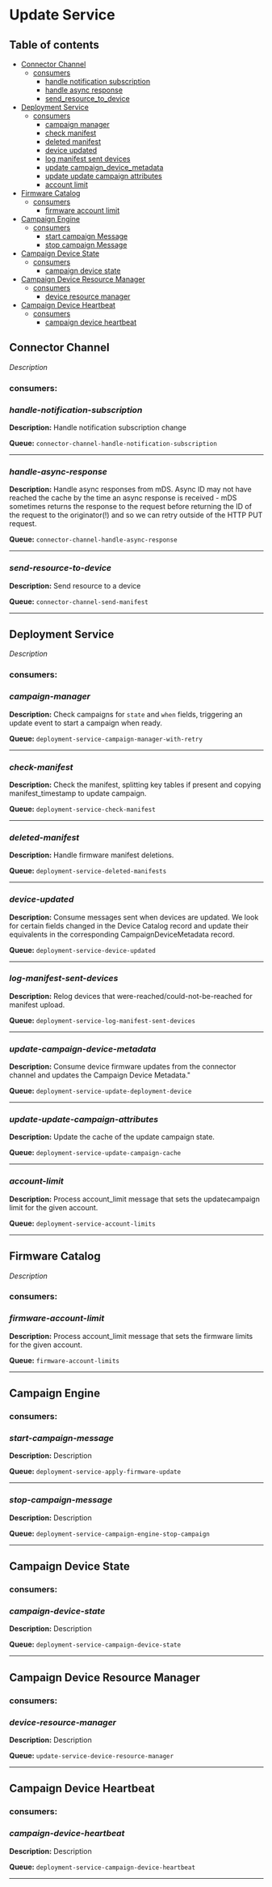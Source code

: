 
# Update Service

## Table of contents

- [Connector Channel](#connector-channel)
    * [consumers](#consumers)
        + [handle notification subscription](#handle-notification-subscription)
        + [handle async response](#handle-async-response)
        + [send_resource_to_device](#send-resource-to-device)        
- [Deployment Service](#deployment-service)
    * [consumers](#consumers)
        + [campaign manager](#campaign-manager)
        + [check manifest](#check-manifest)
        + [deleted manifest](#deleted-manifest)   
        + [device updated](#device-updated)
        + [log manifest sent devices](#log-manifest-sent-devices)
        + [update campaign_device_metadata](#update-campaign-device-metadata)
        + [update update campaign attributes](#update-update-campaign-attributes)
        + [account limit](#account-limit)        
- [Firmware Catalog](#firmware-catalog)
    * [consumers](#consumers)
        + [firmware account limit](#firmware-account-limit)
- [Campaign Engine](#campaign-engine)
    * [consumers](#consumers)
        + [start campaign Message](#start-campaign-message)
        + [stop campaign Message](#stop-campaign-message)
- [Campaign Device State](#campaign-device-state)
    * [consumers](#consumers)
        + [campaign device state](#campaign-device-state)
- [Campaign Device Resource Manager](#campaign-device-resource-manager)
    * [consumers](#consumers)
        + [device resource manager](#device-resource-manager)
- [Campaign Device Heartbeat](#campaign-device-heartbeat)
    * [consumers](#consumers)
        + [campaign device heartbeat](#campaign-device-heartbeat)
  


## **Connector Channel**
*Description*

### **consumers**:

### *handle-notification-subscription*
 **Description:** Handle notification subscription change
 
 **Queue:** `connector-channel-handle-notification-subscription`
 _____
### *handle-async-response*
  **Description:** Handle async responses from mDS.
 Async ID may not have reached the cache by the time an async response is
 received - mDS sometimes returns the response to the request before returning the ID of the request to the
 originator(!) and so we can retry outside of the HTTP PUT request.
 
 **Queue:** `connector-channel-handle-async-response`
 _____
### *send-resource-to-device*
 **Description:** Send resource to a device
 
 **Queue:** `connector-channel-send-manifest`
 _____
## **Deployment Service**
*Description*

### **consumers**:

### *campaign-manager*
 **Description:** Check campaigns for `state` and `when` fields, triggering an update event to start a campaign when ready.
 
 **Queue:** `deployment-service-campaign-manager-with-retry`
_____
### *check-manifest*
 **Description:** Check the manifest, splitting key tables if present and copying manifest_timestamp to update campaign.
 
 **Queue:** `deployment-service-check-manifest`
_____
### *deleted-manifest*
 **Description:** Handle firmware manifest deletions.
 
 **Queue:** `deployment-service-deleted-manifests`
_____
### *device-updated*
 **Description:** Consume messages sent when devices are updated.
    We look for certain fields changed in the Device Catalog record and update their equivalents
    in the corresponding CampaignDeviceMetadata record.
 
 **Queue:** `deployment-service-device-updated`
_____
### *log-manifest-sent-devices*
 **Description:** Relog devices that were-reached/could-not-be-reached for manifest upload.
 
 **Queue:** `deployment-service-log-manifest-sent-devices`
_____
### *update-campaign-device-metadata*
 **Description:** Consume device firmware updates from the connector channel and updates the Campaign Device Metadata."
 
 **Queue:** `deployment-service-update-deployment-device`
_____
### *update-update-campaign-attributes*
 **Description:** Update the cache of the update campaign state.
 
 **Queue:** `deployment-service-update-campaign-cache`
_____
### *account-limit*
 **Description:** Process account_limit message that sets the updatecampaign limit for the given account.
 
 **Queue:** `deployment-service-account-limits`
_____
## **Firmware Catalog**
*Description* 

### **consumers**:

### *firmware-account-limit*
 **Description:** Process account_limit message that sets the firmware limits for the given account.
 
 **Queue:** `firmware-account-limits`
 _____
## **Campaign Engine**
### **consumers**:

### *start-campaign-message*
 **Description:** Description
 
 **Queue:** `deployment-service-apply-firmware-update`
 _____
### *stop-campaign-message*
 **Description:** Description
 
 **Queue:** `deployment-service-campaign-engine-stop-campaign`
 _____
## **Campaign Device State**
### **consumers**:

### *campaign-device-state*
 **Description:** Description
 
 **Queue:** `deployment-service-campaign-device-state`
_____
## **Campaign Device Resource Manager**
### **consumers**:

### *device-resource-manager*
 **Description:** Description
 
 **Queue:** `update-service-device-resource-manager`
 _____
## **Campaign Device Heartbeat**
### **consumers**:

### *campaign-device-heartbeat*
 **Description:** Description
 
 **Queue:** `deployment-service-campaign-device-heartbeat`
_____
